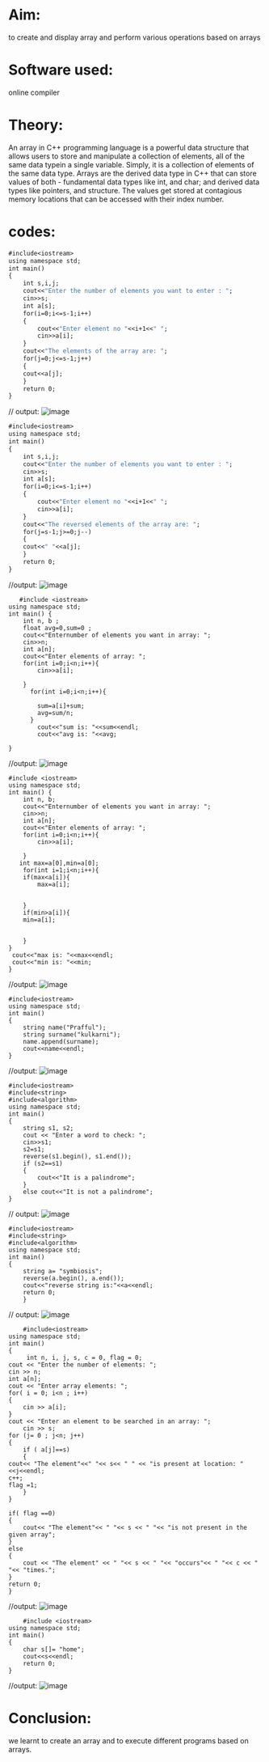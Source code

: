 # Aim:
to create and display array and perform various operations based on arrays
#   Software  used:
online compiler
# Theory:
An array in C++ programming language is a powerful data structure that allows users to store and manipulate a collection of elements, all of the same data typein a single variable.
Simply, it is a collection of elements of the same data type.
Arrays are the derived data type in C++ that can store values of both - fundamental data types like int, and char; and derived data types like pointers, and structure. 
The values get stored at contagious memory locations that can be accessed with their index number.
# codes:
~~~//7.1 Create and display array using for loop
#include<iostream>
using namespace std;
int main()
{
    int s,i,j;
    cout<<"Enter the number of elements you want to enter : ";
    cin>>s;
    int a[s];
    for(i=0;i<=s-1;i++)
    {
        cout<<"Enter element no "<<i+1<<" ";
        cin>>a[i];
    }
    cout<<"The elements of the array are: ";
    for(j=0;j<=s-1;j++)
    {
    cout<<a[j];
    }
    return 0;
}

~~~
// output:
![image](https://github.com/user-attachments/assets/eaf81721-c9b1-45d7-a527-d07f7de9c401)

 

~~~//7.2 Print the array in a reversed order
#include<iostream>
using namespace std;
int main()
{
    int s,i,j;
    cout<<"Enter the number of elements you want to enter : ";
    cin>>s;
    int a[s];
    for(i=0;i<=s-1;i++)
    {
        cout<<"Enter element no "<<i+1<<" ";
        cin>>a[i];
    }
    cout<<"The reversed elements of the array are: ";
    for(j=s-1;j>=0;j--)
    {
    cout<<" "<<a[j];
    }
    return 0;
}
~~~
//output:
![image](https://github.com/user-attachments/assets/bfeac4b5-3bc5-430a-8944-a54b088b2c8a)



~~~// to print sum and avg of arrays:
   #include <iostream>
using namespace std;
int main() {
    int n, b ;
    float avg=0,sum=0 ;
    cout<<"Enternumber of elements you want in array: ";
    cin>>n;
    int a[n];
    cout<<"Enter elements of array: ";
    for(int i=0;i<n;i++){
        cin>>a[i];
        
    }
      for(int i=0;i<n;i++){
           
        sum=a[i]+sum;
        avg=sum/n;
      }
        cout<<"sum is: "<<sum<<endl;
        cout<<"avg is: "<<avg;
         
}
~~~
//output:
 ![image](https://github.com/user-attachments/assets/7a0462f9-345b-4172-a1f3-bcef08284dca)


~~~//print max and min of arrays entered:
#include <iostream>
using namespace std;
int main() {
    int n, b;
    cout<<"Enternumber of elements you want in array: ";
    cin>>n;
    int a[n];
    cout<<"Enter elements of array: ";
    for(int i=0;i<n;i++){
        cin>>a[i];
        
    }
   int max=a[0],min=a[0];
    for(int i=1;i<n;i++){
    if(max<a[i]){
        max=a[i];
        
        
    }
    if(min>a[i]){
    min=a[i];
 
    
    }
}
 cout<<"max is: "<<max<<endl;
 cout<<"min is: "<<min;
}
~~~
//output:
 ![image](https://github.com/user-attachments/assets/db3cbba1-2ea7-425f-b450-a5caeefd5ce4)



~~~// concatenation of array:
#include<iostream>
using namespace std;
int main() 
{
    string name("Prafful");
    string surname("kulkarni");
    name.append(surname);
    cout<<name<<endl;
}
~~~

//output:
![image](https://github.com/user-attachments/assets/5d000ab1-8340-493f-adf4-15d5893da763)


~~~//palindrome program:
#include<iostream>
#include<string>
#include<algorithm>
using namespace std;
int main() 
{
    string s1, s2;
    cout << "Enter a word to check: ";
    cin>>s1;
    s2=s1;
    reverse(s1.begin(), s1.end());
    if (s2==s1) 
    {
        cout<<"It is a palindrome";
    }
    else cout<<"It is not a palindrome";
}
~~~
// output:
 ![image](https://github.com/user-attachments/assets/7e8b481d-9e62-4f08-8210-0b5a1abf659e)



~~~// reverse string:
#include<iostream>
#include<string>
#include<algorithm>
using namespace std;
int main()
{
    string a= "symbiosis";
    reverse(a.begin(), a.end());
    cout<<"reverse string is:"<<a<<endl;
    return 0;
    }
~~~

// output:
 ![image](https://github.com/user-attachments/assets/d21c4abe-f698-4555-b55e-0a572f826299)


~~~//to search element:
    #include<iostream>
using namespace std;
int main()
{
     int n, i, j, s, c = 0, flag = 0;
cout << "Enter the number of elements: ";
cin >> n;
int a[n];
cout << "Enter array elements: ";
for( i = 0; i<n ; i++)
{
    cin >> a[i];
}
cout << "Enter an element to be searched in an array: ";
    cin >> s;
for (j= 0 ; j<n; j++)
{
    if ( a[j]==s)
    {
cout<< "The element"<<" "<< s<< " " << "is present at location: "<<j<<endl;
c++;
flag =1;
    }
}

if( flag ==0)
{
    cout<< "The element"<< " "<< s << " "<< "is not present in the given array";
}
else
{
    cout << "The element" << " "<< s << " "<< "occurs"<< " "<< c << " "<< "times.";
}
return 0;
}
~~~
//output:
 ![image](https://github.com/user-attachments/assets/6d4aa839-5d22-4d08-8ad5-2b35c1ddbdb4)


~~~   // print array:
    #include <iostream>
using namespace std;
int main()
{
    char s[]= "home";
    cout<<s<<endl;
    return 0;
}
~~~
//output:
![image](https://github.com/user-attachments/assets/0003fb61-ec1b-4adb-b317-7210d6647a9b)

# Conclusion:
we learnt to create an array and to execute different programs based on arrays.
